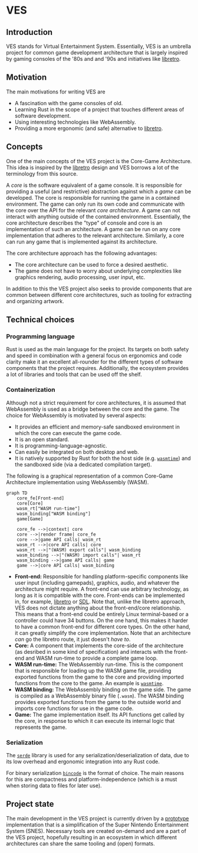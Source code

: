 # VES

## Introduction

VES stands for Virtual Entertainment System. Essentially, VES is an umbrella project for common game development
architecture that is largely inspired by gaming consoles of the '80s and and '90s and initiatives like
[libretro](https://www.libretro.com/).

## Motivation

The main motivations for writing VES are

* A fascination with the game consoles of old.
* Learning Rust in the scope of a project that touches different areas of software development.
* Using interesting technologies like WebAssembly.
* Providing a more ergonomic (and safe) alternative to [libretro](https://www.libretro.com/).

## Concepts

One of the main concepts of the VES project is the Core-Game Architecture. This idea is inspired by the
[libretro](https://www.libretro.com/) design and VES borrows a lot of the terminology from this source.

A *core* is the software equivalent of a game console. It is responsible for providing a useful (and restrictive)
abstraction against which a *game* can be developed. The core is responsible for running the game in a contained
environment. The game can only run its own code and communicate with the core over the API for the relevant
*core architecture*. A game can not interact with anything outside of the contained environment. Essentially, the core
architecture describes the "type" of console and core is an implementation of such an architecture. A game can be run on
any core implementation that adheres to the relevant architecture. Similarly, a core can run any game that is
implemented against its architecture.

The core architecture approach has the following advantages:

* The core architecture can be used to force a desired aesthetic.
* The game does not have to worry about underlying complexities like graphics rendering, audio processing, user input,
  etc.

In addition to this the VES project also seeks to provide components that are common between different core
architectures, such as tooling for extracting and organizing artwork. 

## Technical choices

### Programming language

Rust is used as the main language for the project. Its targets on both safety and speed in combination with a general
focus on ergonomics and code clarity make it an excellent all-rounder for the different types of software components
that the project requires. Additionally, the ecosystem provides a lot of libraries and tools that can be used off the
shelf.

### Containerization

Although not a strict requirement for core architectures, it is assumed that WebAssembly is used as a bridge between the
core and the game. The choice for WebAssembly is motivated by several aspects:

* It provides an efficient and memory-safe sandboxed environment in which the core can execute the game code.
* It is an open standard.
* It is programming-language-agnostic.
* Can easily be integrated on both desktop and web.
* It is natively supported by Rust for both the host side (e.g. [`wasmtime`](https://crates.io/crates/wasmtime)) and the
  sandboxed side (via a dedicated compilation target).

The following is a graphical representation of a common Core-Game Architecture implementation using WebAssembly (WASM).

```mermaid
graph TD
    core_fe[Front-end]
    core[Core]
    wasm_rt["WASM run-time"]
    wasm_binding["WASM binding"]
    game[Game]

    core_fe -->|context| core
    core -->|render frame| core_fe
    core -->|game API calls| wasm_rt
    wasm_rt -->|core API calls| core
    wasm_rt -->|"(WASM) export calls"| wasm_binding
    wasm_binding -->|"(WASM) import calls"| wasm_rt
    wasm_binding -->|game API calls| game
    game -->|core API calls| wasm_binding
```

* **Front-end:** Responsible for handling platform-specific components like user input (including gamepads), graphics,
  audio, and whatever the architecture might require. A front-end can use arbitrary technology, as long as it is
  compatible with the core. Front-ends can be implemented in, for example, [libretro](https://www.libretro.com/) or
  [SDL](https://www.libsdl.org/). Note that, unlike the libretro approach, VES does not dictate anything about the
  front-end/core relationship. This means that a front-end could be entirely Linux terminal-based or a controller could
  have 34 buttons. On the one hand, this makes it harder to have a common front-end for different core types. On the
  other hand, it can greatly simplify the core implementation. Note that an architecture *can* go the libretro route, it
  just doesn't *have to*.
* **Core:** A component that implements the core-side of the architecture (as desribed in some kind of specification)
  and interacts with the front-end and WASM run-time to provide a complete game loop.
* **WASM run-time:** The WebAssembly run-time. This is the component that is responsible for loading up the WASM game
  file, providing exported functions from the game to the core and providing imported functions from the core to the
  game. An example is [`wasmtime`](https://crates.io/crates/wasmtime).
* **WASM binding:** The WebAssembly binding on the game side. The game is compiled as a WebAssembly binary file
  (`.wasm`). The WASM binding provides exported functions from the game to the outside world and imports core functions
  for use in the game code.
* **Game:** The game implementation itself. Its API functions get called by the core, in response to which it can
  execute its internal logic that represents the game.

### Serialization

The [`serde`](https://crates.io/crates/serde) library is used for any serialization/deserialization of data, due to its
low overhead and ergonomic integration into any Rust code.

For binary serialization [`bincode`](https://crates.io/crates/bincode) is the format of choice. The main reasons for
this are compactness and platform-independence (which is a must when storing data to files for later use).

## Project state

The main development in the VES project is currently driven by a [prototype](proto) implementation that is a
simplification of the Super Nintendo Entertainment System (SNES). Necessary tools are created on-demand and are a part
of the VES project, hopefully resulting in an ecosystem in which different architectures can share the same tooling and
(open) formats.
